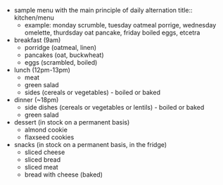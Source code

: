 - sample menu with the main principle of daily alternation
  title:: kitchen/menu
	- example: monday scrumble, tuesday oatmeal porrige, wednesday omelette, thurdsday oat pancake, friday boiled eggs, etcetra
- breakfast (9am)
	- porridge (oatmeal, linen)
	- pancakes (oat, buckwheat)
	- eggs (scrambled, boiled)
- lunch (12pm-13pm)
	- meat
	- green salad
	- sides (cereals or vegetables) - boiled or baked
- dinner (~18pm)
	- side dishes (cereals or vegetables or lentils) - boiled or baked
	- green salad
- dessert (in stock on a permanent basis)
	- almond cookie
	- flaxseed cookies
- snacks (in stock on a permanent basis, in the fridge)
	- sliced cheese
	- sliced bread
	- sliced meat
	- bread with cheese (baked)